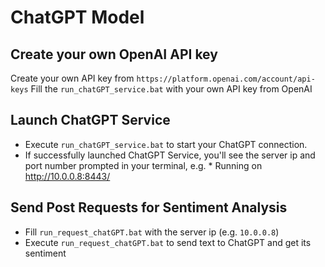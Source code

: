 # ChatGPT Model

## Create your own OpenAI API key
Create your own API key from `https://platform.openai.com/account/api-keys`
Fill the `run_chatGPT_service.bat` with your own API key from OpenAI

## Launch ChatGPT Service
- Execute `run_chatGPT_service.bat` to start your ChatGPT connection. 
- If successfully launched ChatGPT Service, you'll see the server ip and port number prompted in your terminal, e.g. * Running on http://10.0.0.8:8443/ 

## Send Post Requests for Sentiment Analysis
- Fill `run_request_chatGPT.bat` with the server ip (e.g. `10.0.0.8`)
- Execute `run_request_chatGPT.bat` to send text to ChatGPT and get its sentiment
